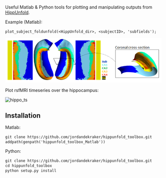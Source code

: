 Useful Matlab & Python tools for plotting and manipulating outputs from [HippUnfold](https://github.com/khanlab/hippunfold).

Example (Matlab):
```
plot_subject_foldunfold(<HippUnfold_dir>, <subjectID>, 'subfields');
```
![generated plot!](docs/images/subfields_foldunfold.png)

Plot rsfMRI timeseries over the hippocampus:

![hippo_ts](https://github.com/jordandekraker/hippunfold_toolbox/blob/main/Hippo_ts.gif)

## Installation

Matlab:

```
git clone https://github.com/jordandekraker/hippunfold_toolbox.git
addpath(genpath('hippunfold_toolbox_Matlab'))
```


Python:

```
git clone https://github.com/jordandekraker/hippunfold_toolbox.git
cd hippunfold_toolbox
python setup.py install
```



